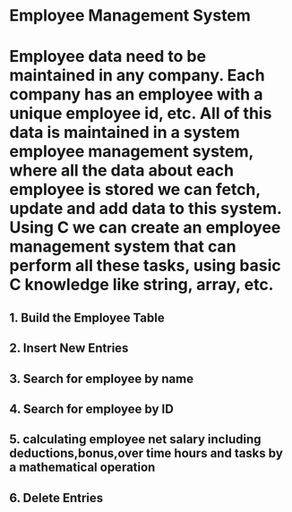 <!DOCTYPE html>
<html>
<head>
  <title>Employee Management System</title>
</head>
<body>
  <h1>Employee Management System</h1>
  <h1>Employee data need to be maintained in any company. Each company has an employee with a unique employee id, etc. All of this data is maintained in a system employee management system, where all the data about each employee is stored we can fetch, update and add data to this system. Using C we can create an employee management system that can perform all these tasks, using basic C knowledge like string, array, etc.</h1>
  <h2>1. Build the Employee Table</h2>
  <!-- Code for displaying the employee table -->

  <h2>2. Insert New Entries</h2>
  <!-- Code for a form to add new employee entries -->

  <h2>3. Search for employee by name</h2>
  <!-- Code for a search form to find employees by their name -->

  <h2>4. Search for employee by ID</h2>
  <!-- Code for a search form to find employees by their ID -->

  <h2> 5. calculating employee net salary including deductions,bonus,over time hours and tasks by a mathematical operation</h2>
  <!-- Code for a form to calculate net salary including deductions, bonus, overtime hours, etc. -->

  <h2>6. Delete Entries</h2>
  <!-- Code for a form or button to delete employee entries -->

</body>
</html>
